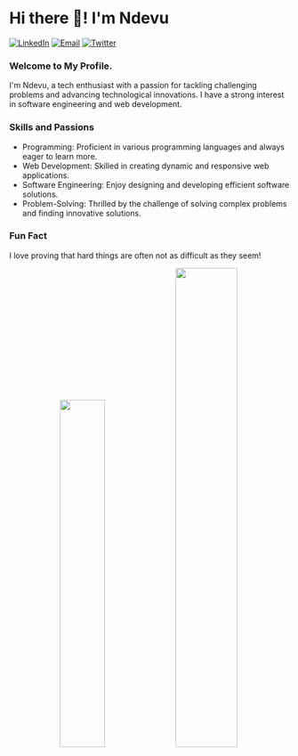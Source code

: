 # Hi there 👋! I'm Ndevu
[![LinkedIn](https://img.shields.io/badge/-LinkedIn-0077B5?style=for-the-badge&logo=linkedin&logoColor=white)](https://www.linkedin.com/in/jean-paul-elisa/)
[![Email](https://img.shields.io/badge/-Email-D14836?style=for-the-badge&logo=gmail&logoColor=white)](mailto:niyokwizerwajeanpaulelisa@gmail.com)
[![Twitter](https://img.shields.io/badge/-Twitter-1DA1F2?style=for-the-badge&logo=twitter&logoColor=white)](https://twitter.com/@elion55698906)
### Welcome to My Profile.

I'm Ndevu, a tech enthusiast with a passion for tackling challenging problems and advancing technological innovations. I have a strong interest in software engineering and web development.

### Skills and Passions

- Programming: Proficient in various programming languages and always eager to learn more.
- Web Development: Skilled in creating dynamic and responsive web applications.
- Software Engineering: Enjoy designing and developing efficient software solutions.
- Problem-Solving: Thrilled by the challenge of solving complex problems and finding innovative solutions.

### Fun Fact

I love proving that hard things are often not as difficult as they seem!

<div align="center" >
  <img width="40%" src="https://github-readme-stats.vercel.app/api/top-langs/?username=ndevu12&layout=compact&text_color=daf7dc&bg_color=151515&hide=css,html" />
  <img width="47%" src="https://github-readme-streak-stats.herokuapp.com/?user=ndevu12&theme=tokyonight" />
</div>
